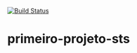 [![Build Status](https://travis-ci.com/brunoeufrasio/primeiro-projeto-sts.svg?branch=main)](https://travis-ci.com/brunoeufrasio/primeiro-projeto-sts)
# primeiro-projeto-sts

